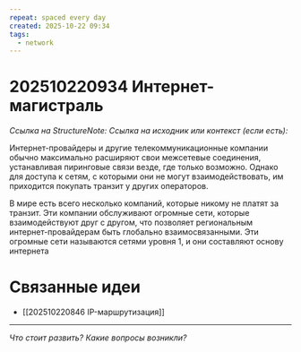 ```yaml
---
repeat: spaced every day
created: 2025-10-22 09:34
tags:
  - network
---
```

# 202510220934 Интернет-магистраль

*Ссылка на StructureNote:*
*Ссылка на исходник или контекст (если есть):*

Интернет-провайдеры и другие телекоммуникационные компании обычно максимально расширяют свои межсетевые соединения, устанавливая пиринговые связи везде, где только возможно. Однако для доступа к сетям, с которыми они не могут взаимодействовать, им приходится покупать транзит у других операторов.

В мире есть всего несколько компаний, которые никому не платят за транзит. Эти компании обслуживают огромные сети, которые взаимодействуют друг с другом, что позволяет региональным интернет-провайдерам быть глобально взаимосвязанными. Эти огромные сети называются сетями уровня 1, и они составляют основу интернета

# Связанные идеи

- [[202510220846 IP-маршрутизация]]

---

*Что стоит развить? Какие вопросы возникли?*
